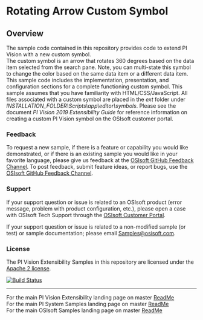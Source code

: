 # Rotating Arrow Custom Symbol

## Overview
The sample code contained in this repository provides code to extend PI Vision with a new custom symbol.  
The custom symbol is an arrow that rotates 360 degrees based on the data item selected from the search pane.  Note, you can multi-state this symbol to change the color based on the same data item or a different data item.
This sample code includes the implementation, presentation, and configuration sections for a complete functioning custom symbol.
This sample assumes that you have familiarity with HTML/CSS/JavaScript. All files associated with a custom symbol are placed in the _ext_ folder under _INSTALLATION_FOLDER\Scripts\app\editor\symbols_. Please see the document _PI Vision 2019 Extensibility Guide_ for reference information on creating a custom PI Vision symbol on the OSIsoft customer portal. 

### Feedback

To request a new sample, if there is a feature or capability you would like demonstrated, or if there is an existing sample you would like in your favorite language, please give us feedback at the [OSIsoft GitHub Feedback Channel](https://feedback.osisoft.com/forums/922279-osisoft-github). To post feedback, submit feature ideas, or report bugs, use the [OSIsoft GitHub Feedback Channel](https://feedback.osisoft.com/forums/922279-osisoft-github). 

### Support

If your support question or issue is related to an OSIsoft product (error message, problem with product configuration, etc.), please open a case with OSIsoft Tech Support through the [OSIsoft Customer Portal](https://my.osisoft.com/).

If your support question or issue is related to a non-modified sample (or test) or sample documentation; please email [Samples@osisoft.com](mailto:Samples@osisoft.com). 

### License

The PI Vision Extensibility Samples in this repository are licensed under the [Apache 2 license](https://github.com/osisoft/OSI-Samples/blob/master/LICENSE).

[![Build Status](https://dev.azure.com/osieng/engineering/_apis/build/status/PI%20Vision/extensibility-sample.unit-tests?branchName=47718_ExtensibilitySample)](https://dev.azure.com/osieng/engineering/_build?definitionId=1311&branchName=47718_ExtensibilitySample)

---

For the main PI Vision Extensibility landing page on master [ReadMe](https://github.com/osisoft/OSI-Samples-PI-System/tree/master/docs/PI-Vision-Extensibility-Docs)  
For the main PI System Samples landing page on master [ReadMe](https://github.com/osisoft/OSI-Samples-PI-System)  
For the main OSIsoft Samples landing page on master [ReadMe](https://github.com/osisoft/OSI-Samples)
